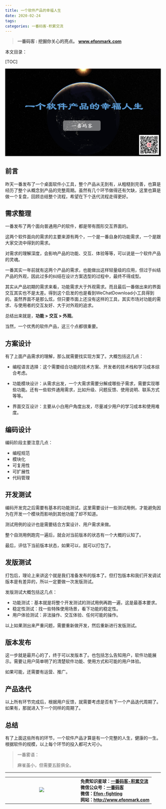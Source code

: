 ```yaml
---
title: 一个软件产品的幸福人生
date: 2020-02-24
tags: 
categories: 一番码客-积累交流
---
```


> **一番码客 : 挖掘你关心的亮点。**
> **www.efonmark.com**

本文目录：

[TOC]

![image-20200225001400978](2020-02-24-一个软件产品的幸福人生/image-20200225001400978.png)

<!--more-->

## 前言

昨天一番发布了一个桌面软件小工具，整个产品从无到有，从粗糙到完善，也算是经历了整个从概念到产品的完整周期。虽然有几个环节做得还有欠缺，这里也算是做一个复盘，回顾总结整个流程，希望在下个迭代流程走得更好。

## 需求整理

一番发布了两个面向普通用户的软件，都是带有图形交互界面的。

这两个软件面向的需求的主要来源有两个，一个是一番自身的功能需求，一个是跟大家交流中得到的需求。

对需求的理解深度，会影响产品的功能、交互、体验等等，可以说是一个软件产品的灵魂。

一番其实一年前就有这两个产品的需求，也能做出这样轻量级的应用，但过于纠结产品的外观，因此过多的纠结在设计方案选型的过程中，最终不得成型。

其实从产品初期的需求来看，功能需求大于外观需求。而且最后一番做出来的界面交互其实也不是太差。得到这个启发的也是看到WeChatDownload小工具得到的。虽然界面不是那么炫，但只要市面上还没有这样的工具，其实市场对功能的需求、与使用者的交互友好、大于对外观的追求。

总结出来就是，**功能 > 交互 > 外观**。

当然，一个优秀的软件产品，这三个点都很重要。

## 方案设计

有了上面产品需求的理解，那么就需要找实现方案了。大概包括这几点：

* 编程语言选择：这个需要结合功能的技术方案、开发者的技术栈和学习成本综合考虑。

* 功能模块设计：从需求出发，一个大需求需要分解成哪些子需求，需要实现哪些功能。还有一些软件通用需求，比如升级、问题反馈、使用说明、联系方式等等。
* 界面交互设计：主要从小白用户角度出发，尽量减少用户的学习成本和使用难度。

## 编码设计

编码阶段主要注意几点：

* 编程规范
* 模块化
* 可复用性
* 可扩展性
* 代码管理

## 开发测试

编码开发完之后需要有基本的功能测试，这里需要设计一些测试用例，才能避免因为在开发一个模块而影响到其他功能了却不知道。

测试用例的设计也是需要结合方案设计、用户需求来做。

整个自测用例跑完一遍后，就会对当前版本的状态有一个大概的认知了。

最后，评估下当前版本状态，如果可以，就可以打包了。

## 发版测试

打包后，理论上来讲这个就是我们准备发布的版本了。但打包版本和我们开发调试版本是有差异的，所以一定要做一次发版测试。

发版测试大概包括这几点：

* 功能测试：基本就是将整个开发测试的测试用例再跑一遍，这是最基本要求。
* 稳定性测试：找一些特殊使用场景，看下功能的稳定性。
* 用户体验测试：非法操作、交互体验、任何可能的操作。

以上如果测出来严重问题，需要重新做开发，然后重新进行发版测试。

## 版本发布

这一步就是最开心的了，终于可以发版本了。也包括怎么告知用户，软件功能展示。需要让用户简单明了的清楚软件功能、使用方式和可能的用户体验。

如果可能，还需要有运营、推广。

## 产品迭代

以上所有环节完成后，根据用户反馈，就需要考虑是否有下一个产品迭代周期了。如果有，那就进入下一个同样的周期了。

## 总结

有了上面这些所有的环节，一个软件产品才算是有一个完整的人生，健康的一生。根据软件的规模，以上每个环节的投入都可大可小。



> 一番雾语：
>
> 麻雀虽小，但需要五脏俱全。

------

<table>
<tr>
<td ><center><img src="http://www.efonmark.com/efonmark-blog/readme/guanzhu_1.jpg" width=40%></center></td>
<td width="50%" align=left><b>
    免费知识星球：<a href="http://www.efonmark.com/efonmark-blog/readme/zhishixingqiu1.png">一番码客-积累交流</a><br>
    微信公众号：<a href="http://www.efonmark.com/efonmark-blog/readme/guanzhu_1.jpg">一番码客</a><br>
    微信：<a href="http://www.efonmark.com/efonmark-blog/readme/weixin.jpg">Efon-fighting</a><br>
    网站：<a href="http://www.efonmark.com">http://www.efonmark.com</a><br></b></td>
</tr>
</table>